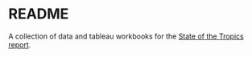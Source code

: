 # README


A collection of data and tableau workbooks for the [State of the Tropics report](stateofthetropics.org).

     


